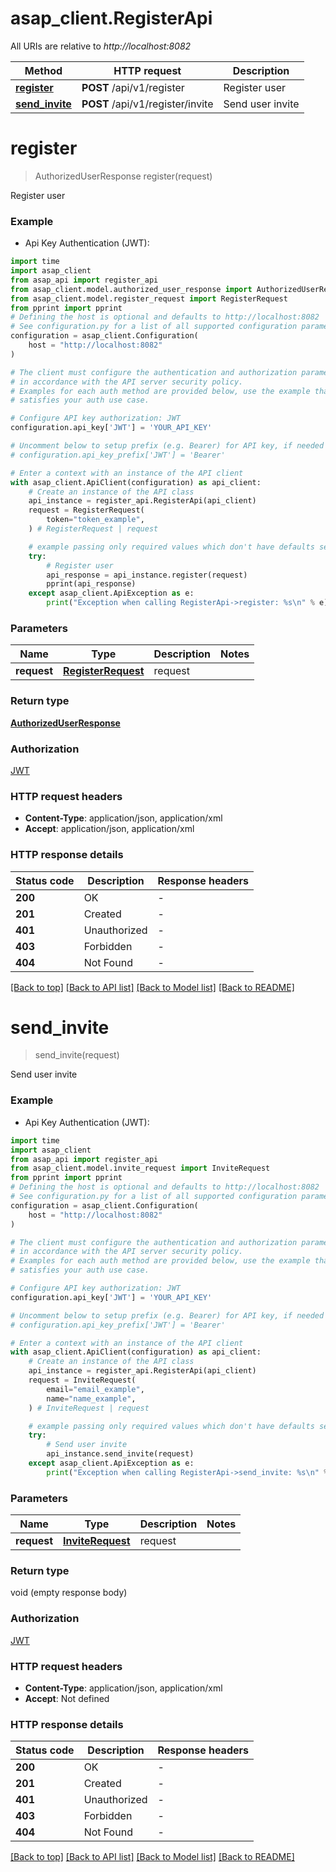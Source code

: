 # asap_client.RegisterApi

All URIs are relative to *http://localhost:8082*

Method | HTTP request | Description
------------- | ------------- | -------------
[**register**](RegisterApi.md#register) | **POST** /api/v1/register | Register user
[**send_invite**](RegisterApi.md#send_invite) | **POST** /api/v1/register/invite | Send user invite


# **register**
> AuthorizedUserResponse register(request)

Register user

### Example

* Api Key Authentication (JWT):
```python
import time
import asap_client
from asap_api import register_api
from asap_client.model.authorized_user_response import AuthorizedUserResponse
from asap_client.model.register_request import RegisterRequest
from pprint import pprint
# Defining the host is optional and defaults to http://localhost:8082
# See configuration.py for a list of all supported configuration parameters.
configuration = asap_client.Configuration(
    host = "http://localhost:8082"
)

# The client must configure the authentication and authorization parameters
# in accordance with the API server security policy.
# Examples for each auth method are provided below, use the example that
# satisfies your auth use case.

# Configure API key authorization: JWT
configuration.api_key['JWT'] = 'YOUR_API_KEY'

# Uncomment below to setup prefix (e.g. Bearer) for API key, if needed
# configuration.api_key_prefix['JWT'] = 'Bearer'

# Enter a context with an instance of the API client
with asap_client.ApiClient(configuration) as api_client:
    # Create an instance of the API class
    api_instance = register_api.RegisterApi(api_client)
    request = RegisterRequest(
        token="token_example",
    ) # RegisterRequest | request

    # example passing only required values which don't have defaults set
    try:
        # Register user
        api_response = api_instance.register(request)
        pprint(api_response)
    except asap_client.ApiException as e:
        print("Exception when calling RegisterApi->register: %s\n" % e)
```


### Parameters

Name | Type | Description  | Notes
------------- | ------------- | ------------- | -------------
 **request** | [**RegisterRequest**](RegisterRequest.md)| request |

### Return type

[**AuthorizedUserResponse**](AuthorizedUserResponse.md)

### Authorization

[JWT](../README.md#JWT)

### HTTP request headers

 - **Content-Type**: application/json, application/xml
 - **Accept**: application/json, application/xml


### HTTP response details
| Status code | Description | Response headers |
|-------------|-------------|------------------|
**200** | OK |  -  |
**201** | Created |  -  |
**401** | Unauthorized |  -  |
**403** | Forbidden |  -  |
**404** | Not Found |  -  |

[[Back to top]](#) [[Back to API list]](../README.md#documentation-for-api-endpoints) [[Back to Model list]](../README.md#documentation-for-models) [[Back to README]](../README.md)

# **send_invite**
> send_invite(request)

Send user invite

### Example

* Api Key Authentication (JWT):
```python
import time
import asap_client
from asap_api import register_api
from asap_client.model.invite_request import InviteRequest
from pprint import pprint
# Defining the host is optional and defaults to http://localhost:8082
# See configuration.py for a list of all supported configuration parameters.
configuration = asap_client.Configuration(
    host = "http://localhost:8082"
)

# The client must configure the authentication and authorization parameters
# in accordance with the API server security policy.
# Examples for each auth method are provided below, use the example that
# satisfies your auth use case.

# Configure API key authorization: JWT
configuration.api_key['JWT'] = 'YOUR_API_KEY'

# Uncomment below to setup prefix (e.g. Bearer) for API key, if needed
# configuration.api_key_prefix['JWT'] = 'Bearer'

# Enter a context with an instance of the API client
with asap_client.ApiClient(configuration) as api_client:
    # Create an instance of the API class
    api_instance = register_api.RegisterApi(api_client)
    request = InviteRequest(
        email="email_example",
        name="name_example",
    ) # InviteRequest | request

    # example passing only required values which don't have defaults set
    try:
        # Send user invite
        api_instance.send_invite(request)
    except asap_client.ApiException as e:
        print("Exception when calling RegisterApi->send_invite: %s\n" % e)
```


### Parameters

Name | Type | Description  | Notes
------------- | ------------- | ------------- | -------------
 **request** | [**InviteRequest**](InviteRequest.md)| request |

### Return type

void (empty response body)

### Authorization

[JWT](../README.md#JWT)

### HTTP request headers

 - **Content-Type**: application/json, application/xml
 - **Accept**: Not defined


### HTTP response details
| Status code | Description | Response headers |
|-------------|-------------|------------------|
**200** | OK |  -  |
**201** | Created |  -  |
**401** | Unauthorized |  -  |
**403** | Forbidden |  -  |
**404** | Not Found |  -  |

[[Back to top]](#) [[Back to API list]](../README.md#documentation-for-api-endpoints) [[Back to Model list]](../README.md#documentation-for-models) [[Back to README]](../README.md)

